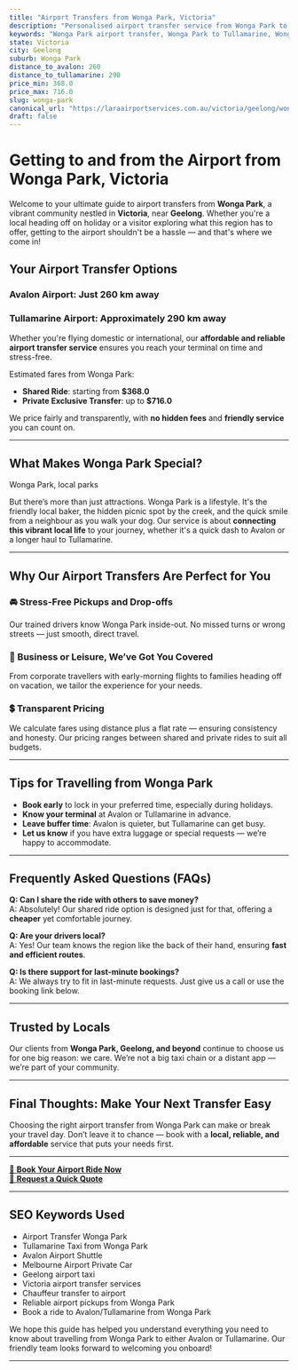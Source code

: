 ```yaml
---
title: "Airport Transfers from Wonga Park, Victoria"
description: "Personalised airport transfer service from Wonga Park to Avalon and Tullamarine airports. Enjoy a smooth, affordable ride with us!"
keywords: "Wonga Park airport transfer, Wonga Park to Tullamarine, Wonga Park to Avalon, airport taxi Wonga Park, private airport transfer Wonga Park, shared ride Wonga Park, Wonga Park transfers, airport shuttle Wonga Park, book Wonga Park airport taxi, affordable Wonga Park airport transfer, Wonga Park airport transfer service, airport transfer Geelong, airport transfer Melbourne, Melbourne airport taxi, airport transfers Victoria, Tullamarine airport shuttle, Avalon airport transfers, Melbourne private transfer, airport transport services Melbourne"
state: Victoria
city: Geelong
suburb: Wonga Park
distance_to_avalon: 260
distance_to_tullamarine: 290
price_min: 368.0
price_max: 716.0
slug: wonga-park
canonical_url: "https://laraairportservices.com.au/victoria/geelong/wonga-park/"
draft: false
---
```


# Getting to and from the Airport from Wonga Park, Victoria

Welcome to your ultimate guide to airport transfers from **Wonga Park**, a vibrant community nestled in **Victoria**, near **Geelong**. Whether you're a local heading off on holiday or a visitor exploring what this region has to offer, getting to the airport shouldn't be a hassle — and that's where we come in!

## Your Airport Transfer Options

### Avalon Airport: Just 260 km away  
### Tullamarine Airport: Approximately 290 km away

Whether you're flying domestic or international, our **affordable and reliable airport transfer service** ensures you reach your terminal on time and stress-free.

Estimated fares from Wonga Park:
- **Shared Ride**: starting from **$368.0**
- **Private Exclusive Transfer**: up to **$716.0**

We price fairly and transparently, with **no hidden fees** and **friendly service** you can count on.

---

## What Makes Wonga Park Special?

Wonga Park, local parks

But there’s more than just attractions. Wonga Park is a lifestyle. It's the friendly local baker, the hidden picnic spot by the creek, and the quick smile from a neighbour as you walk your dog. Our service is about **connecting this vibrant local life** to your journey, whether it's a quick dash to Avalon or a longer haul to Tullamarine.

---

## Why Our Airport Transfers Are Perfect for You

### 🚘 Stress-Free Pickups and Drop-offs
Our trained drivers know Wonga Park inside-out. No missed turns or wrong streets — just smooth, direct travel.

### 💼 Business or Leisure, We’ve Got You Covered
From corporate travellers with early-morning flights to families heading off on vacation, we tailor the experience for your needs.

### 💲 Transparent Pricing
We calculate fares using distance plus a flat rate — ensuring consistency and honesty. Our pricing ranges between shared and private rides to suit all budgets.

---

## Tips for Travelling from Wonga Park

- **Book early** to lock in your preferred time, especially during holidays.
- **Know your terminal** at Avalon or Tullamarine in advance.
- **Leave buffer time**: Avalon is quieter, but Tullamarine can get busy.
- **Let us know** if you have extra luggage or special requests — we’re happy to accommodate.

---

## Frequently Asked Questions (FAQs)

**Q: Can I share the ride with others to save money?**  
A: Absolutely! Our shared ride option is designed just for that, offering a **cheaper** yet comfortable journey.

**Q: Are your drivers local?**  
A: Yes! Our team knows the region like the back of their hand, ensuring **fast and efficient routes**.

**Q: Is there support for last-minute bookings?**  
A: We always try to fit in last-minute requests. Just give us a call or use the booking link below.

---

## Trusted by Locals

Our clients from **Wonga Park, Geelong, and beyond** continue to choose us for one big reason: we care. We’re not a big taxi chain or a distant app — we’re part of your community.

---

## Final Thoughts: Make Your Next Transfer Easy

Choosing the right airport transfer from Wonga Park can make or break your travel day. Don’t leave it to chance — book with a **local, reliable, and affordable** service that puts your needs first.

---

[📅 **Book Your Airport Ride Now**](https://laraairportservices.square.site/s/appointments)  
[📧 **Request a Quick Quote**](https://laraairportservices.square.site/contact-us)

---

## SEO Keywords Used
- Airport Transfer Wonga Park
- Tullamarine Taxi from Wonga Park
- Avalon Airport Shuttle
- Melbourne Airport Private Car
- Geelong airport taxi
- Victoria airport transfer services
- Chauffeur transfer to airport
- Reliable airport pickups from Wonga Park
- Book a ride to Avalon/Tullamarine from Wonga Park

We hope this guide has helped you understand everything you need to know about travelling from Wonga Park to either Avalon or Tullamarine. Our friendly team looks forward to welcoming you onboard!

---
